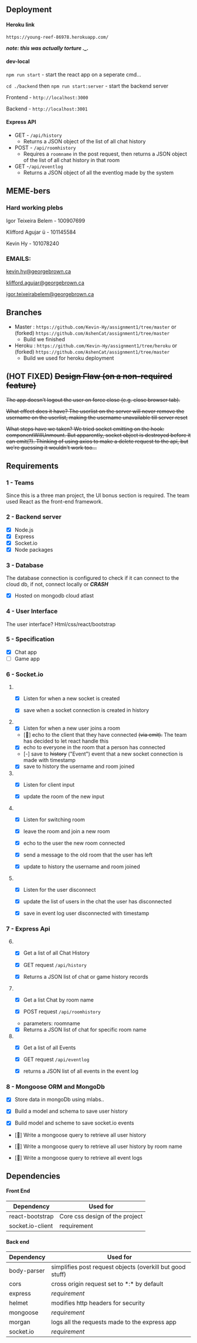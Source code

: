 ## Deployment
#### Heroku link
`https://young-reef-86978.herokuapp.com/`

***note: this was actually torture ._.***

#### dev-local
`npm run start` - start the react app
on a seperate cmd...

`cd ./backend` then `npm run start:server` - start the backend server

Frontend - `http://localhost:3000`

Backend - `http://localhost:3001`

#### Express API
- GET - `/api/history`
  - Returns a JSON object of the list of all chat history
- POST - `/api/roomhistory` 
  - Requires a `roomname` in the post request, then returns a JSON object of the list of all chat history in that room
- GET -`/api/eventlog`
  - Returns a JSON object of all the eventlog made by the system

## MEME-bers
### Hard working plebs
Igor Teixeira Belem - 100907699

Klifford Agujar ü - 101145584

Kevin Hy - 101078240

### EMAILS:

kevin.hy@georgebrown.ca

klifford.agujar@georgebrown.ca

igor.teixeirabelem@georgebrown.ca

## Branches
- Master : `https://github.com/Kevin-Hy/assignment1/tree/master` or (forked) `https://github.com/AshenCat/assignment1/tree/master`
  - Build we finished
- Heroku  : `https://github.com/Kevin-Hy/assignment1/tree/heroku` or (forked) `https://github.com/AshenCat/assignment1/tree/master`
  - Build we used for heroku deployment
  
## (HOT FIXED) ~~Design Flaw (on a non-required feature)~~
~~The app doesn't logout the user on force close (e.g. close browser tab).~~ 

~~What effect does it have? The userlist on the server will never remove the username on the userlist, making the username unavailable till server reset~~

~~What steps have we taken? We tried socket emitting on the hook: componentWillUnmount. But apparently, socket object is destroyed before it can emit(?). Thinking of using axios to make a delete request to the api, but we're guessing it wouldn't work too...~~


## Requirements

### 1 - Teams
 Since this is a three man project, the UI bonus section is required. The team used React as the front-end framework.

### 2 - Backend server
- [x] Node.js
- [x] Express
- [x] Socket.io
- [x] Node packages

### 3 - Database
 The database connection is configured to check if it can connect to the cloud db, if not, connect locally or ***CRASH***

- [x] Hosted on mongodb cloud atlast

### 4 - User Interface
 The user interface? Html/css/react/bootstrap

### 5 - Specification
- [x] Chat app
- [ ] Game app

### 6 - Socket.io
1. - [x] Listen for when a new socket is created
   
   - [x] save when a socket connection is created in history

2. - [x] Listen for when a new user joins a room

   - [:thought_balloon:] echo to the client that they have connected ~~(via emit).~~ The team has decided to let react handle this

   - [x] echo to everyone in the room that a person has connected

   - [-] save to ~~history~~ ("Event") event that a new socket connection is made with timestamp

   - [x] save to history the username and room joined

3. - [x] Listen for client input

   - [x] update the room of the new input

4. - [x] Listen for switching room

   - [x] leave the room and join a new room

   - [x] echo to the user the new room connected

   - [x] send a message to the old room that the user has left

   - [x] update to history the username and room joined

5. - [x] Listen for the user disconnect

   - [x] update the list of users in the chat the user has disconnected

   - [x] save in event log user disconnected with timestamp

### 7 - Express Api
6. - [x] Get a list of all Chat History

   - [x] GET request `/api/history`

   - [x] Returns a JSON list of chat or game history records

7. - [x] Get a list Chat by room name

   - [x] POST request `/api/roomhistory`

   - parameters: roomname

   - [x] Returns a JSON list of chat for specific room name

8. - [x] Get a list of all Events

   - [x] GET request `/api/eventlog`

   - [x] returns a JSON list of all events in the event log

### 8 - Mongoose ORM and MongoDb
- [x] Store data in mongoDb using mlabs..

- [x] Build a model and schema to save user history

- [x] Build model and scheme to save socket.io events

- [:thought_balloon:] Write a mongoose query to retrieve all user history

- [:thought_balloon:] Write a mongoose query to retrieve all user history by room name

- [:thought_balloon:] Write a mongoose query to retrieve all event logs


## Dependencies

#### Front End
|Dependency|Used for|
|---|---|
|react-bootstrap|Core css design of the project|
|socket.io-client|requirement|

#### Back end
|Dependency|Used for|
|---|---|
|body-parser|simplifies post request objects (overkill but good stuff)|
|cors|cross origin request set to \*:\* by default|
|express| *requirement*|
|helmet|modifies http headers for security|
|mongoose| *requirement*|
|morgan|logs all the requests made to the express app|
|socket.io|*requirement*|